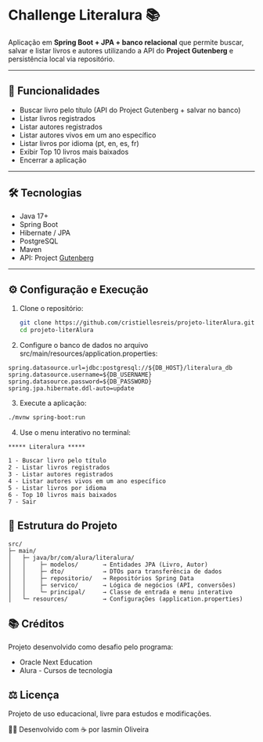 # Challenge Literalura 📚

Aplicação em **Spring Boot + JPA + banco relacional** que permite buscar, salvar e listar livros e autores utilizando a API do **Project Gutenberg** e persistência local via repositório.

---

## 🚀 Funcionalidades
- Buscar livro pelo título (API do Project Gutenberg + salvar no banco)  
- Listar livros registrados  
- Listar autores registrados  
- Listar autores vivos em um ano específico  
- Listar livros por idioma (pt, en, es, fr)  
- Exibir Top 10 livros mais baixados  
- Encerrar a aplicação  

---

## 🛠️ Tecnologias
- Java 17+  
- Spring Boot  
- Hibernate / JPA  
- PostgreSQL  
- Maven  
- API: Project [Gutenberg](https://gutendex.com/)  

---

## ⚙️ Configuração e Execução

1. Clone o repositório:  
   ```bash
   git clone https://github.com/cristiellesreis/projeto-literAlura.git
   cd projeto-literAlura
   ```
2. Configure o banco de dados no arquivo src/main/resources/application.properties:
  ```
  spring.datasource.url=jdbc:postgresql://${DB_HOST}/literalura_db
  spring.datasource.username=${DB_USERNAME}
  spring.datasource.password=${DB_PASSWORD}
  spring.jpa.hibernate.ddl-auto=update
  ```
3. Execute a aplicação:
  ```bash
  ./mvnw spring-boot:run
  ```
4. Use o menu interativo no terminal:
  ```
  ***** Literalura *****
  
  1 - Buscar livro pelo título
  2 - Listar livros registrados
  3 - Listar autores registrados
  4 - Listar autores vivos em um ano específico
  5 - Listar livros por idioma
  6 - Top 10 livros mais baixados
  7 - Sair
  ```
## 📁 Estrutura do Projeto
  ```
src/
 ├─ main/
 │   ├─ java/br/com/alura/literalura/
 │   │    ├─ modelos/       → Entidades JPA (Livro, Autor)
 │   │    ├─ dto/           → DTOs para transferência de dados
 │   │    ├─ repositorio/   → Repositórios Spring Data
 │   │    ├─ servico/       → Lógica de negócios (API, conversões)
 │   │    └─ principal/     → Classe de entrada e menu interativo
 │   └─ resources/          → Configurações (application.properties)
```
## 📚 Créditos
Projeto desenvolvido como desafio pelo programa:

- Oracle Next Education
- Alura - Cursos de tecnologia

## ⚖️ Licença
Projeto de uso educacional, livre para estudos e modificações.

👩‍💻 Desenvolvido com ☕ por Iasmin Oliveira
